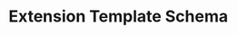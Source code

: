 # Extension Template Schema

<!--
@gatographql-extension-todo

Add documentation for the module, to be displayed on the Modules page,
when clicking on the "View details" link.

Place images on /images folder (parallel to /docs), then reference like:

![Extension Template banner](../../images/extension-template-banner.jpg)
-->
